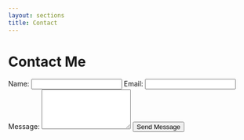 ```yaml
---
layout: sections
title: Contact
---
```


<h1>Contact Me</h1>
<form action="https://formspree.io/f/mvgkpgwa" method="POST">
  <label for="name">Name:</label>
  <input type="text" id="name" name="name" required>
  <label for="email">Email:</label>
  <input type="email" id="email" name="email" required>
  <label for="message">Message:</label>
  <textarea id="message" name="message" rows="5" required></textarea>
  <button type="submit">Send Message</button>
</form>


